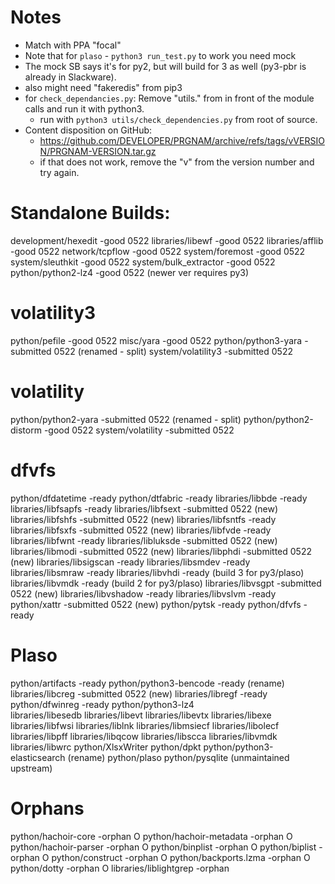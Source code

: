 # Notes
- Match with PPA "focal"
- Note that for `plaso` - `python3 run_test.py` to work you need mock
- The mock SB says it's for py2, but will build for 3 as well (py3-pbr is already
  in Slackware).
- also might need "fakeredis" from pip3
- for `check_dependancies.py`: Remove "utils." from in front of the module
  calls and run it with python3.
    - run with `python3 utils/check_dependencies.py` from root of source.
- Content disposition on GitHub:
    - https://github.com/DEVELOPER/PRGNAM/archive/refs/tags/vVERSION/PRGNAM-VERSION.tar.gz
    - if that does not work, remove the "v" from the version number and
      try again.

# Standalone Builds:
development/hexedit              -good      0522
libraries/libewf                 -good      0522
libraries/afflib                 -good      0522
network/tcpflow                  -good      0522
system/foremost                  -good      0522
system/sleuthkit                 -good      0522
system/bulk_extractor            -good      0522
python/python2-lz4               -good      0522 (newer ver requires py3)

# volatility3
python/pefile                    -good      0522
misc/yara                        -good      0522
python/python3-yara              -submitted 0522 (renamed - split)
system/volatility3               -submitted 0522

# volatility
python/python2-yara              -submitted 0522 (renamed - split)
python/python2-distorm           -good      0522
system/volatility                -submitted 0522

# dfvfs
python/dfdatetime                -ready
python/dtfabric                  -ready
libraries/libbde                 -ready
libraries/libfsapfs              -ready
libraries/libfsext               -submitted 0522 (new)
libraries/libfshfs               -submitted 0522 (new)
libraries/libfsntfs              -ready
libraries/libfsxfs               -submitted 0522 (new)
libraries/libfvde                -ready
libraries/libfwnt                -ready
libraries/libluksde              -submitted 0522 (new)
libraries/libmodi                -submitted 0522 (new)
libraries/libphdi                -submitted 0522 (new)
libraries/libsigscan             -ready
libraries/libsmdev               -ready
libraries/libsmraw               -ready
libraries/libvhdi                -ready (build 3 for py3/plaso)
libraries/libvmdk                -ready (build 2 for py3/plaso)
libraries/libvsgpt               -submitted 0522 (new)
libraries/libvshadow             -ready
libraries/libvslvm               -ready
python/xattr                     -submitted 0522 (new)
python/pytsk                     -ready
python/dfvfs                     -ready

# Plaso
python/artifacts                 -ready
python/python3-bencode           -ready (rename)
libraries/libcreg                -submitted 0522 (new)
libraries/libregf                -ready
python/dfwinreg                  -ready
python/python3-lz4               
libraries/libesedb
libraries/libevt
libraries/libevtx
libraries/libexe
libraries/libfwsi
libraries/liblnk
libraries/libmsiecf
libraries/libolecf
libraries/libpff
libraries/libqcow
libraries/libscca
libraries/libvmdk
libraries/libwrc
python/XlsxWriter
python/dpkt
python/python3-elasticsearch     (rename)
python/plaso
python/pysqlite                  (unmaintained upstream)

# Orphans

python/hachoir-core              -orphan      O
python/hachoir-metadata          -orphan      O
python/hachoir-parser            -orphan      O
python/binplist                  -orphan      O
python/biplist                   -orphan      O
python/construct                 -orphan      O
python/backports.lzma            -orphan      O
python/dotty                     -orphan      O
libraries/liblightgrep           -orphan
